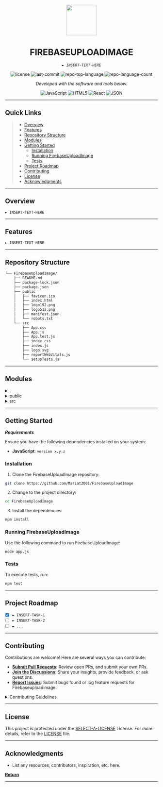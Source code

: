 <p align="center">
  <img src="https://cdn-icons-png.flaticon.com/512/6295/6295417.png" width="100" />
</p>
<p align="center">
    <h1 align="center">FIREBASEUPLOADIMAGE</h1>
</p>
<p align="center">
    <em><code>► INSERT-TEXT-HERE</code></em>
</p>
<p align="center">
	<img src="https://img.shields.io/github/license/Mariat2001/FirebaseUploadImage?style=flat&color=0080ff" alt="license">
	<img src="https://img.shields.io/github/last-commit/Mariat2001/FirebaseUploadImage?style=flat&logo=git&logoColor=white&color=0080ff" alt="last-commit">
	<img src="https://img.shields.io/github/languages/top/Mariat2001/FirebaseUploadImage?style=flat&color=0080ff" alt="repo-top-language">
	<img src="https://img.shields.io/github/languages/count/Mariat2001/FirebaseUploadImage?style=flat&color=0080ff" alt="repo-language-count">
<p>
<p align="center">
		<em>Developed with the software and tools below.</em>
</p>
<p align="center">
	<img src="https://img.shields.io/badge/JavaScript-F7DF1E.svg?style=flat&logo=JavaScript&logoColor=black" alt="JavaScript">
	<img src="https://img.shields.io/badge/HTML5-E34F26.svg?style=flat&logo=HTML5&logoColor=white" alt="HTML5">
	<img src="https://img.shields.io/badge/React-61DAFB.svg?style=flat&logo=React&logoColor=black" alt="React">
	<img src="https://img.shields.io/badge/JSON-000000.svg?style=flat&logo=JSON&logoColor=white" alt="JSON">
</p>
<hr>

##  Quick Links

> - [ Overview](#-overview)
> - [ Features](#-features)
> - [ Repository Structure](#-repository-structure)
> - [ Modules](#-modules)
> - [ Getting Started](#-getting-started)
>   - [ Installation](#-installation)
>   - [ Running FirebaseUploadImage](#-running-FirebaseUploadImage)
>   - [ Tests](#-tests)
> - [ Project Roadmap](#-project-roadmap)
> - [ Contributing](#-contributing)
> - [ License](#-license)
> - [ Acknowledgments](#-acknowledgments)

---

##  Overview

<code>► INSERT-TEXT-HERE</code>

---

##  Features

<code>► INSERT-TEXT-HERE</code>

---

##  Repository Structure

```sh
└── FirebaseUploadImage/
    ├── README.md
    ├── package-lock.json
    ├── package.json
    ├── public
    │   ├── favicon.ico
    │   ├── index.html
    │   ├── logo192.png
    │   ├── logo512.png
    │   ├── manifest.json
    │   └── robots.txt
    └── src
        ├── App.css
        ├── App.js
        ├── App.test.js
        ├── index.css
        ├── index.js
        ├── logo.svg
        ├── reportWebVitals.js
        └── setupTests.js
```

---

##  Modules

<details closed><summary>.</summary>

| File                                                                                                 | Summary                         |
| ---                                                                                                  | ---                             |
| [package.json](https://github.com/Mariat2001/FirebaseUploadImage/blob/master/package.json)           | <code>► INSERT-TEXT-HERE</code> |
| [package-lock.json](https://github.com/Mariat2001/FirebaseUploadImage/blob/master/package-lock.json) | <code>► INSERT-TEXT-HERE</code> |

</details>

<details closed><summary>public</summary>

| File                                                                                                | Summary                         |
| ---                                                                                                 | ---                             |
| [index.html](https://github.com/Mariat2001/FirebaseUploadImage/blob/master/public/index.html)       | <code>► INSERT-TEXT-HERE</code> |
| [manifest.json](https://github.com/Mariat2001/FirebaseUploadImage/blob/master/public/manifest.json) | <code>► INSERT-TEXT-HERE</code> |
| [robots.txt](https://github.com/Mariat2001/FirebaseUploadImage/blob/master/public/robots.txt)       | <code>► INSERT-TEXT-HERE</code> |

</details>

<details closed><summary>src</summary>

| File                                                                                                       | Summary                         |
| ---                                                                                                        | ---                             |
| [reportWebVitals.js](https://github.com/Mariat2001/FirebaseUploadImage/blob/master/src/reportWebVitals.js) | <code>► INSERT-TEXT-HERE</code> |
| [App.test.js](https://github.com/Mariat2001/FirebaseUploadImage/blob/master/src/App.test.js)               | <code>► INSERT-TEXT-HERE</code> |
| [setupTests.js](https://github.com/Mariat2001/FirebaseUploadImage/blob/master/src/setupTests.js)           | <code>► INSERT-TEXT-HERE</code> |
| [App.js](https://github.com/Mariat2001/FirebaseUploadImage/blob/master/src/App.js)                         | <code>► INSERT-TEXT-HERE</code> |
| [App.css](https://github.com/Mariat2001/FirebaseUploadImage/blob/master/src/App.css)                       | <code>► INSERT-TEXT-HERE</code> |
| [index.js](https://github.com/Mariat2001/FirebaseUploadImage/blob/master/src/index.js)                     | <code>► INSERT-TEXT-HERE</code> |
| [index.css](https://github.com/Mariat2001/FirebaseUploadImage/blob/master/src/index.css)                   | <code>► INSERT-TEXT-HERE</code> |

</details>

---

##  Getting Started

***Requirements***

Ensure you have the following dependencies installed on your system:

* **JavaScript**: `version x.y.z`

###  Installation

1. Clone the FirebaseUploadImage repository:

```sh
git clone https://github.com/Mariat2001/FirebaseUploadImage
```

2. Change to the project directory:

```sh
cd FirebaseUploadImage
```

3. Install the dependencies:

```sh
npm install
```

###  Running FirebaseUploadImage

Use the following command to run FirebaseUploadImage:

```sh
node app.js
```

###  Tests

To execute tests, run:

```sh
npm test
```

---

##  Project Roadmap

- [X] `► INSERT-TASK-1`
- [ ] `► INSERT-TASK-2`
- [ ] `► ...`

---

##  Contributing

Contributions are welcome! Here are several ways you can contribute:

- **[Submit Pull Requests](https://github.com/Mariat2001/FirebaseUploadImage/blob/main/CONTRIBUTING.md)**: Review open PRs, and submit your own PRs.
- **[Join the Discussions](https://github.com/Mariat2001/FirebaseUploadImage/discussions)**: Share your insights, provide feedback, or ask questions.
- **[Report Issues](https://github.com/Mariat2001/FirebaseUploadImage/issues)**: Submit bugs found or log feature requests for Firebaseuploadimage.

<details closed>
    <summary>Contributing Guidelines</summary>

1. **Fork the Repository**: Start by forking the project repository to your GitHub account.
2. **Clone Locally**: Clone the forked repository to your local machine using a Git client.
   ```sh
   git clone https://github.com/Mariat2001/FirebaseUploadImage
   ```
3. **Create a New Branch**: Always work on a new branch, giving it a descriptive name.
   ```sh
   git checkout -b new-feature-x
   ```
4. **Make Your Changes**: Develop and test your changes locally.
5. **Commit Your Changes**: Commit with a clear message describing your updates.
   ```sh
   git commit -m 'Implemented new feature x.'
   ```
6. **Push to GitHub**: Push the changes to your forked repository.
   ```sh
   git push origin new-feature-x
   ```
7. **Submit a Pull Request**: Create a PR against the original project repository. Clearly describe the changes and their motivations.

Once your PR is reviewed and approved, it will be merged into the main branch.

</details>

---

##  License

This project is protected under the [SELECT-A-LICENSE](https://choosealicense.com/licenses) License. For more details, refer to the [LICENSE](https://choosealicense.com/licenses/) file.

---

##  Acknowledgments

- List any resources, contributors, inspiration, etc. here.

[**Return**](#-quick-links)

---
